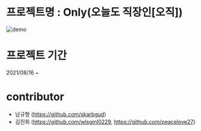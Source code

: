 <h1><strong>프로젝트명 : Only(오늘도 직장인[오직])</strong></h1>

![demo](https://user-images.githubusercontent.com/54926902/148981787-80d0d5c4-38f4-4297-8b8e-1902785031c4.gif)


# 프로젝트 기간
2021/08/16 ~ 

# contributor
- 남규형 (https://github.com/skarbgud)
- 김진희 (https://github.com/wlsgml0229, https://github.com/peacelove27)

